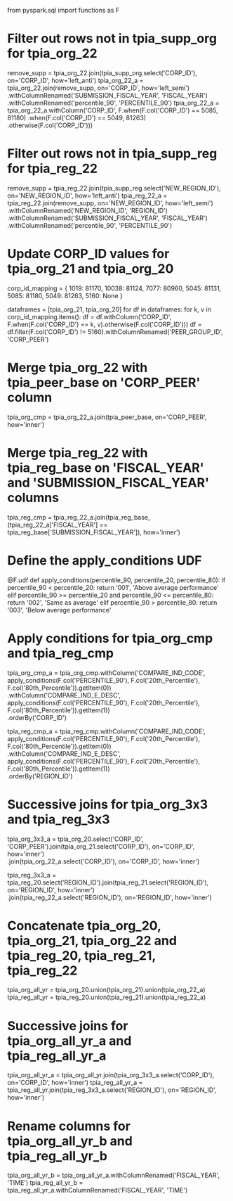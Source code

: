 from pyspark.sql import functions as F

# Filter out rows not in tpia_supp_org for tpia_org_22
remove_supp = tpia_org_22.join(tpia_supp_org.select('CORP_ID'), on='CORP_ID', how='left_anti')
tpia_org_22_a = tpia_org_22.join(remove_supp, on='CORP_ID', how='left_semi') \
                          .withColumnRenamed('SUBMISSION_FISCAL_YEAR', 'FISCAL_YEAR') \
                          .withColumnRenamed('percentile_90', 'PERCENTILE_90')
tpia_org_22_a = tpia_org_22_a.withColumn('CORP_ID', 
                                     F.when(F.col('CORP_ID') == 5085, 81180)
                                      .when(F.col('CORP_ID') == 5049, 81263)
                                      .otherwise(F.col('CORP_ID')))

# Filter out rows not in tpia_supp_reg for tpia_reg_22
remove_supp = tpia_reg_22.join(tpia_supp_reg.select('NEW_REGION_ID'), on='NEW_REGION_ID', how='left_anti')
tpia_reg_22_a = tpia_reg_22.join(remove_supp, on='NEW_REGION_ID', how='left_semi') \
                          .withColumnRenamed('NEW_REGION_ID', 'REGION_ID') \
                          .withColumnRenamed('SUBMISSION_FISCAL_YEAR', 'FISCAL_YEAR') \
                          .withColumnRenamed('percentile_90', 'PERCENTILE_90')

# Update CORP_ID values for tpia_org_21 and tpia_org_20
corp_id_mapping = {
    1019: 81170,
    10038: 81124,
    7077: 80960,
    5045: 81131,
    5085: 81180,
    5049: 81263,
    5160: None
}

dataframes = [tpia_org_21, tpia_org_20]
for df in dataframes:
    for k, v in corp_id_mapping.items():
        df = df.withColumn('CORP_ID', F.when(F.col('CORP_ID') == k, v).otherwise(F.col('CORP_ID')))
    df = df.filter(F.col('CORP_ID') != 5160).withColumnRenamed('PEER_GROUP_ID', 'CORP_PEER')

# Merge tpia_org_22 with tpia_peer_base on 'CORP_PEER' column
tpia_org_cmp = tpia_org_22_a.join(tpia_peer_base, on='CORP_PEER', how='inner')

# Merge tpia_reg_22 with tpia_reg_base on 'FISCAL_YEAR' and 'SUBMISSION_FISCAL_YEAR' columns
tpia_reg_cmp = tpia_reg_22_a.join(tpia_reg_base, (tpia_reg_22_a['FISCAL_YEAR'] == tpia_reg_base['SUBMISSION_FISCAL_YEAR']), how='inner')

# Define the apply_conditions UDF
@F.udf
def apply_conditions(percentile_90, percentile_20, percentile_80):
    if percentile_90 < percentile_20:
        return '001', 'Above average performance'
    elif percentile_90 >= percentile_20 and percentile_90 <= percentile_80:
        return '002', 'Same as average'
    elif percentile_90 > percentile_80:
        return '003', 'Below average performance'

# Apply conditions for tpia_org_cmp and tpia_reg_cmp
tpia_org_cmp_a = tpia_org_cmp.withColumn('COMPARE_IND_CODE', apply_conditions(F.col('PERCENTILE_90'), F.col('20th_Percentile'), F.col('80th_Percentile')).getItem(0)) \
                            .withColumn('COMPARE_IND_E_DESC', apply_conditions(F.col('PERCENTILE_90'), F.col('20th_Percentile'), F.col('80th_Percentile')).getItem(1)) \
                            .orderBy('CORP_ID')

tpia_reg_cmp_a = tpia_reg_cmp.withColumn('COMPARE_IND_CODE', apply_conditions(F.col('PERCENTILE_90'), F.col('20th_Percentile'), F.col('80th_Percentile')).getItem(0)) \
                            .withColumn('COMPARE_IND_E_DESC', apply_conditions(F.col('PERCENTILE_90'), F.col('20th_Percentile'), F.col('80th_Percentile')).getItem(1)) \
                            .orderBy('REGION_ID')

# Successive joins for tpia_org_3x3 and tpia_reg_3x3
tpia_org_3x3_a = tpia_org_20.select('CORP_ID', 'CORP_PEER').join(tpia_org_21.select('CORP_ID'), on='CORP_ID', how='inner') \
                         .join(tpia_org_22_a.select('CORP_ID'), on='CORP_ID', how='inner')

tpia_reg_3x3_a = tpia_reg_20.select('REGION_ID').join(tpia_reg_21.select('REGION_ID'), on='REGION_ID', how='inner') \
                         .join(tpia_reg_22_a.select('REGION_ID'), on='REGION_ID', how='inner')

# Concatenate tpia_org_20, tpia_org_21, tpia_org_22 and tpia_reg_20, tpia_reg_21, tpia_reg_22
tpia_org_all_yr = tpia_org_20.union(tpia_org_21).union(tpia_org_22_a)
tpia_reg_all_yr = tpia_reg_20.union(tpia_reg_21).union(tpia_reg_22_a)

# Successive joins for tpia_org_all_yr_a and tpia_reg_all_yr_a
tpia_org_all_yr_a = tpia_org_all_yr.join(tpia_org_3x3_a.select('CORP_ID'), on='CORP_ID', how='inner')
tpia_reg_all_yr_a = tpia_reg_all_yr.join(tpia_reg_3x3_a.select('REGION_ID'), on='REGION_ID', how='inner')

# Rename columns for tpia_org_all_yr_b and tpia_reg_all_yr_b
tpia_org_all_yr_b = tpia_org_all_yr_a.withColumnRenamed('FISCAL_YEAR', 'TIME')
tpia_reg_all_yr_b = tpia_reg_all_yr_a.withColumnRenamed('FISCAL_YEAR', 'TIME')
